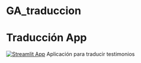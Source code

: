 # GA_traduccion

# Traducción App
[![Streamlit App](https://static.streamlit.io/badges/streamlit_badge_black_white.svg)]([https://airbnb-prices.streamlit.app/](https://globalalumnidata-ga-traduccion-aplicacinapp-njru00.streamlit.app/))
Aplicación para traducir testimonios
